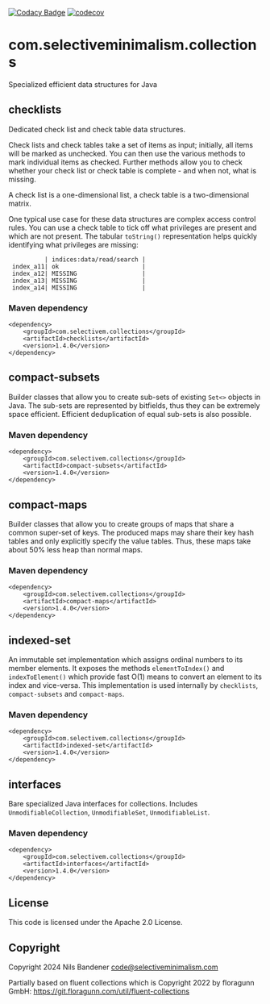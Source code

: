 [![Codacy Badge](https://api.codacy.com/project/badge/Grade/e480bef562a14553a3ef60921e547699)](https://app.codacy.com/gh/nibix/collections?utm_source=github.com&utm_medium=referral&utm_content=nibix/collections&utm_campaign=Badge_Grade)
[![codecov](https://codecov.io/gh/nibix/collections/graph/badge.svg?token=IE4URKDA1A)](https://codecov.io/gh/nibix/collections)

# com.selectiveminimalism.collections

Specialized efficient data structures for Java

## checklists

Dedicated check list and check table data structures.

Check lists and check tables take a set of items as input; initially, all items will be marked as unchecked.
You can then use the various methods to mark individual items as checked. Further methods allow you to check
whether your check list or check table is complete - and when not, what is missing.

A check list is a one-dimensional list, a check table is a two-dimensional matrix.

One typical use case for these data structures are complex access control rules. You can use
a check table to tick off what privileges are present and which are not present. The tabular
`toString()` representation helps quickly identifying what privileges are missing:

```
          | indices:data/read/search |
 index_a11| ok                       |
 index_a12| MISSING                  |
 index_a13| MISSING                  |
 index_a14| MISSING                  |
```

### Maven dependency

```
<dependency>
    <groupId>com.selectivem.collections</groupId>
    <artifactId>checklists</artifactId>
    <version>1.4.0</version>
</dependency>
```

## compact-subsets

Builder classes that allow you to create sub-sets of existing `Set<>` objects in Java. The sub-sets are represented by 
bitfields, thus they can be extremely space efficient. Efficient deduplication of equal sub-sets is also possible.

### Maven dependency

```
<dependency>
    <groupId>com.selectivem.collections</groupId>
    <artifactId>compact-subsets</artifactId>
    <version>1.4.0</version>
</dependency>
```

## compact-maps

Builder classes that allow you to create groups of maps that share a common super-set of keys. The produced maps may
share their key hash tables and only explicitly specify the value tables. Thus, these maps take about 50% less heap than normal maps.

### Maven dependency

```
<dependency>
    <groupId>com.selectivem.collections</groupId>
    <artifactId>compact-maps</artifactId>
    <version>1.4.0</version>
</dependency>
```

## indexed-set

An immutable set implementation which assigns ordinal numbers to its member elements. It exposes the
methods `elementToIndex()` and `indexToElement()` which provide fast O(1) means to convert an element to its index and 
vice-versa. This implementation is used internally by `checklists`, `compact-subsets` and `compact-maps`.

### Maven dependency

```
<dependency>
    <groupId>com.selectivem.collections</groupId>
    <artifactId>indexed-set</artifactId>
    <version>1.4.0</version>
</dependency>
```

## interfaces

Bare specialized Java interfaces for collections. Includes `UnmodifiableCollection`, `UnmodifiableSet`, `UnmodifiableList`.

### Maven dependency

```
<dependency>
    <groupId>com.selectivem.collections</groupId>
    <artifactId>interfaces</artifactId>
    <version>1.4.0</version>
</dependency>
```

## License

This code is licensed under the Apache 2.0 License.

## Copyright

Copyright 2024 Nils Bandener <code@selectiveminimalism.com>

Partially based on fluent collections which is Copyright 2022 by floragunn GmbH: https://git.floragunn.com/util/fluent-collections
